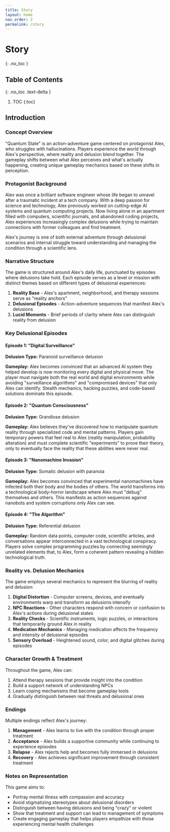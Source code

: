 ```yaml
---
title: Story
layout: home
nav_order: 2
permalink: /story
---
```


# Story
{: .no_toc }

## Table of Contents
{: .no_toc .text-delta }

1. TOC
{:toc}

## Introduction

### Concept Overview
"Quantum State" is an action-adventure game centered on protagonist Alex, who struggles with hallucinations. Players experience the world through Alex's perspective, where reality and delusion blend together. The gameplay shifts between what Alex perceives and what's actually happening, creating unique gameplay mechanics based on these shifts in perception.

### Protagonist Background
Alex was once a brilliant software engineer whose life began to unravel after a traumatic incident at a tech company. With a deep passion for science and technology, Alex previously worked on cutting-edge AI systems and quantum computing projects. Now living alone in an apartment filled with computers, scientific journals, and abandoned coding projects, Alex experiences increasingly complex delusions while trying to maintain connections with former colleagues and find treatment.

Alex's journey is one of both external adventure through delusional scenarios and internal struggle toward understanding and managing the condition through a scientific lens.

### Narrative Structure
The game is structured around Alex's daily life, punctuated by episodes where delusions take hold. Each episode serves as a level or mission with distinct themes based on different types of delusional experiences:

1. **Reality Base** - Alex's apartment, neighborhood, and therapy sessions serve as "reality anchors"
2. **Delusional Episodes** - Action-adventure sequences that manifest Alex's delusions
3. **Lucid Moments** - Brief periods of clarity where Alex can distinguish reality from delusion

### Key Delusional Episodes

#### Episode 1: "Digital Surveillance"
**Delusion Type:** Paranoid surveillance delusion

**Gameplay:** Alex becomes convinced that an advanced AI system they helped develop is now monitoring every digital and physical move. The player must navigate both the real world and digital environments while avoiding "surveillance algorithms" and "compromised devices" that only Alex can identify. Stealth mechanics, hacking puzzles, and code-based solutions dominate this episode.

#### Episode 2: "Quantum Consciousness"
**Delusion Type:** Grandiose delusion

**Gameplay:** Alex believes they've discovered how to manipulate quantum reality through specialized code and mental patterns. Players gain temporary powers that feel real to Alex (reality manipulation, probability alteration) and must complete scientific "experiments" to prove their theory, only to eventually face the reality that these abilities were never real.

#### Episode 3: "Nanomachine Invasion" 
**Delusion Type:** Somatic delusion with paranoia

**Gameplay:** Alex becomes convinced that experimental nanomachines have infected both their body and the bodies of others. The world transforms into a technological body-horror landscape where Alex must "debug" themselves and others. This manifests as action sequences against nanobots and system corruptions only Alex can see.

#### Episode 4: "The Algorithm"
**Delusion Type:** Referential delusion

**Gameplay:** Random data points, computer code, scientific articles, and conversations appear interconnected in a vast technological conspiracy. Players solve complex programming puzzles by connecting seemingly unrelated elements that, to Alex, form a coherent pattern revealing a hidden technological truth.

### Reality vs. Delusion Mechanics

The game employs several mechanics to represent the blurring of reality and delusion:

1. **Digital Distortion** - Computer screens, devices, and eventually environments warp and transform as delusions intensify
2. **NPC Reactions** - Other characters respond with concern or confusion to Alex's actions during delusional states
3. **Reality Checks** - Scientific instruments, logic puzzles, or interactions that temporarily ground Alex in reality
4. **Medication Mechanics** - Managing medication affects the frequency and intensity of delusional episodes
5. **Sensory Overload** - Heightened sound, color, and digital glitches during episodes

### Character Growth & Treatment

Throughout the game, Alex can:
1. Attend therapy sessions that provide insight into the condition
2. Build a support network of understanding NPCs
3. Learn coping mechanisms that become gameplay tools
4. Gradually distinguish between real threats and delusional ones

### Endings

Multiple endings reflect Alex's journey:
1. **Management** - Alex learns to live with the condition through proper treatment
2. **Acceptance** - Alex builds a supportive community while continuing to experience episodes
3. **Relapse** - Alex rejects help and becomes fully immersed in delusions
4. **Recovery** - Alex achieves significant improvement through consistent treatment

### Notes on Representation

This game aims to:
- Portray mental illness with compassion and accuracy
- Avoid stigmatizing stereotypes about delusional disorders
- Distinguish between having delusions and being "crazy" or violent
- Show that treatment and support can lead to management of symptoms
- Create engaging gameplay that helps players empathize with those experiencing mental health challenges
